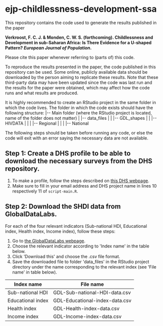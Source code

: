 # ejp-childlessness-development-ssa
This repository contains the code used to generate the results published in the paper 

**Verkroost, F. C. J. & Monden, C. W. S. (forthcoming). Childlessness and Development in sub-Saharan Africa: Is There Evidence for a U-shaped Pattern? _European Journal of Population_.** 

Please cite this paper whenever referring to (parts of) this code.

To reproduce the results presented in the paper, the code published in this repository can be used. Some online, publicly available data should be downloaded by the person aiming to replicate these results. Note that these third-party data may have been updated since the code was last run and the results for the paper were obtained, which may affect how the code runs and what results are produced.

It is highly recommended to create an RStudio project in the same folder in which the code lives. The folder in which the code exists should have the following structure:
|-- Main folder (where the RStudio project is located, name of the folder does not matter)
|	|-- data_files
|	|	|-- GDL_shapes
|	|	|-- HIVDATA
|	|	|	|-- Regional
|	|	|	|-- National

The following steps should be taken before running any code, or else the code will exit with an error saying the necessary data are not available.

## Step 1: Create a DHS profile to be able to download the necessary surveys from the DHS repository. 

1. To make a profile, follow the steps described on [this DHS webpage](https://dhsprogram.com/data/Access-Instructions.cfm). 
2. Make sure to fill in your email address and DHS project name in lines 10 respectively 11 of ```script-main.R```. 

## Step 2: Download the SHDI data from GlobalDataLabs.

For each of the four relevant indicators (Sub-national HDI, Educational index, Health index, Income index), follow these steps:
1. Go to [the GlobalDataLabs webpage](https://globaldatalab.org/shdi/shdi/).
2. Choose the relevant indicator according to 'Index name' in the table below.
3. Click 'Download this' and choose the .csv file format.
4. Save the downloaded file to folder 'data_files' in the RStudio project directory under the name corresponding to the relevant index (see 'File name' in table below).

| Index name        | File name                      |
| ----------------- | ------------------------------ |
| Sub-national HDI  | GDL-Sub-national-HDI-data.csv  |
| Educational index | GDL-Educational-index-data.csv |
| Health index      | GDL-Health-index-data.csv      |
| Income index      | GDL-Income-index-data.csv      |


